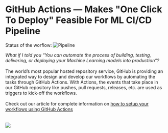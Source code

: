 # GitHub Actions — Makes "One Click To Deploy" Feasible For ML CI/CD Pipeline

Status of the worflow: ![Pipeline](https://github.com/developers-cosmos/ML-CICD-GitHubActions/workflows/Pipeline/badge.svg?branch=master)

<i>What if I told you “You can automate the process of building, testing, delivering, or deploying your Machine Learning models into production”?</i><br><br>
The world’s most popular hosted repository service, GitHub is providing an integrated way to design and develop our workflows by automating the tasks through GitHub Actions. With Actions, the events that take place in our GitHub repository like pushes, pull requests, releases, etc. are used as triggers to kick-off the workflows.<br><br>
Check out our article for complete information on [how to setup your workflows using GitHub Actions](https://towardsdatascience.com/github-actions-makes-one-click-to-deploy-feasible-for-ml-ci-cd-pipeline-61470ed3edbc)
<br><br><br>
<img src="https://miro.medium.com/max/2000/1*sTBnbcU45ZjJD1MPAe0aTA.png">

